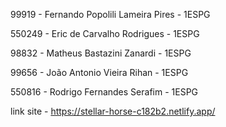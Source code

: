 99919 - Fernando Popolili Lameira Pires - 1ESPG

550249 - Eric de Carvalho Rodrigues - 1ESPG

98832 - Matheus Bastazini Zanardi - 1ESPG

99656 - João Antonio Vieira Rihan - 1ESPG

550816 - Rodrigo Fernandes Serafim - 1ESPG
 
link site - https://stellar-horse-c182b2.netlify.app/
